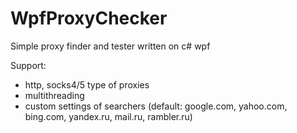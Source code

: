# WpfProxyChecker
Simple proxy finder and tester written on c# wpf

Support:
- http, socks4/5 type of proxies
- multithreading
- custom settings of searchers (default: google.com, yahoo.com, bing.com, yandex.ru, mail.ru, rambler.ru)
